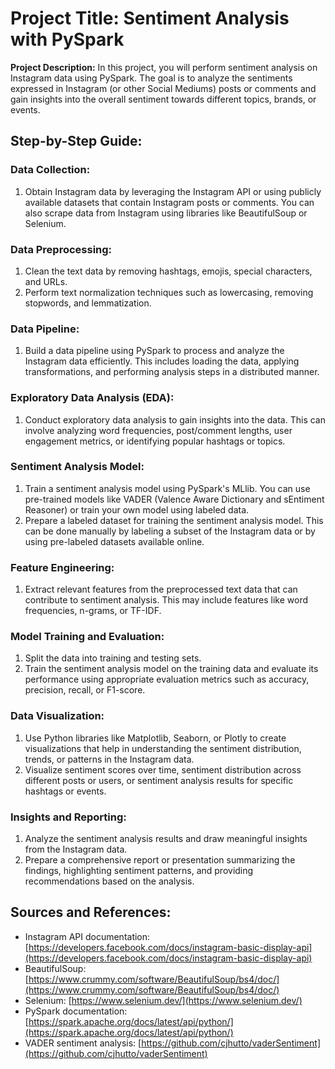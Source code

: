 # Project Title: Sentiment Analysis with PySpark


**Project Description:** In this project, you will perform sentiment analysis on Instagram data using PySpark. The goal is to analyze the sentiments expressed in Instagram (or other Social Mediums) posts or comments and gain insights into the overall sentiment towards different topics, brands, or events.

## Step-by-Step Guide:

### Data Collection:

1. Obtain Instagram data by leveraging the Instagram API or using publicly available datasets that contain Instagram posts or comments. You can also scrape data from Instagram using libraries like BeautifulSoup or Selenium.

### Data Preprocessing:

1. Clean the text data by removing hashtags, emojis, special characters, and URLs.
2. Perform text normalization techniques such as lowercasing, removing stopwords, and lemmatization.

### Data Pipeline:

1. Build a data pipeline using PySpark to process and analyze the Instagram data efficiently. This includes loading the data, applying transformations, and performing analysis steps in a distributed manner.

### Exploratory Data Analysis (EDA):

1. Conduct exploratory data analysis to gain insights into the data. This can involve analyzing word frequencies, post/comment lengths, user engagement metrics, or identifying popular hashtags or topics.

### Sentiment Analysis Model:

1. Train a sentiment analysis model using PySpark's MLlib. You can use pre-trained models like VADER (Valence Aware Dictionary and sEntiment Reasoner) or train your own model using labeled data.
2. Prepare a labeled dataset for training the sentiment analysis model. This can be done manually by labeling a subset of the Instagram data or by using pre-labeled datasets available online.

### Feature Engineering:

1. Extract relevant features from the preprocessed text data that can contribute to sentiment analysis. This may include features like word frequencies, n-grams, or TF-IDF.

### Model Training and Evaluation:

1. Split the data into training and testing sets.
2. Train the sentiment analysis model on the training data and evaluate its performance using appropriate evaluation metrics such as accuracy, precision, recall, or F1-score.

### Data Visualization:

1. Use Python libraries like Matplotlib, Seaborn, or Plotly to create visualizations that help in understanding the sentiment distribution, trends, or patterns in the Instagram data.
2. Visualize sentiment scores over time, sentiment distribution across different posts or users, or sentiment analysis results for specific hashtags or events.

### Insights and Reporting:

1. Analyze the sentiment analysis results and draw meaningful insights from the Instagram data.
2. Prepare a comprehensive report or presentation summarizing the findings, highlighting sentiment patterns, and providing recommendations based on the analysis.

## Sources and References:

- Instagram API documentation: [https://developers.facebook.com/docs/instagram-basic-display-api](https://developers.facebook.com/docs/instagram-basic-display-api)
- BeautifulSoup: [https://www.crummy.com/software/BeautifulSoup/bs4/doc/](https://www.crummy.com/software/BeautifulSoup/bs4/doc/)
- Selenium: [https://www.selenium.dev/](https://www.selenium.dev/)
- PySpark documentation: [https://spark.apache.org/docs/latest/api/python/](https://spark.apache.org/docs/latest/api/python/)
- VADER sentiment analysis: [https://github.com/cjhutto/vaderSentiment](https://github.com/cjhutto/vaderSentiment)

